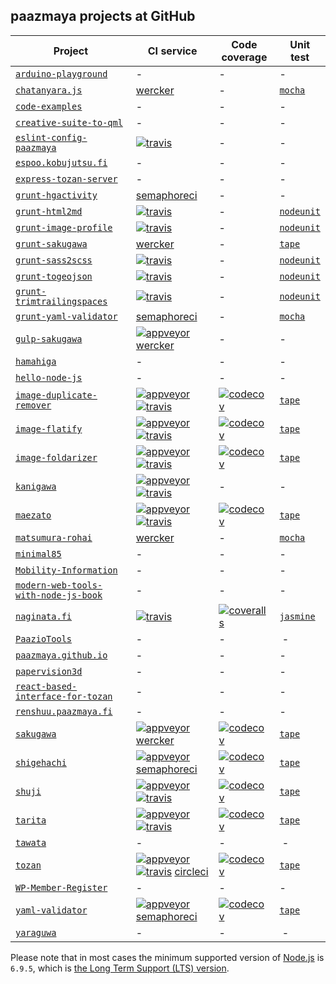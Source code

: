 ## paazmaya projects at GitHub

Project | CI service | Code coverage | Unit test
------- | ---------- | ------------- | ---------
[`arduino-playground`](https://github.com/paazmaya/arduino-playground) | - | - | -
[`chatanyara.js`](https://github.com/paazmaya/chatanyara.js) | [wercker](https://app.wercker.com/paazmaya/chatanyara.js ) | - | [`mocha`](https://npmjs.org/package/mocha)
[`code-examples`](https://github.com/paazmaya/code-examples) | - | - | -
[`creative-suite-to-qml`](https://github.com/paazmaya/creative-suite-to-qml) | - | - | -
[`eslint-config-paazmaya`](https://github.com/paazmaya/eslint-config-paazmaya) | [![travis](https://img.shields.io/travis/paazmaya/eslint-config-paazmaya/master.svg?style=flat-square&label=travis)](https://travis-ci.org/paazmaya/eslint-config-paazmaya) | - | -
[`espoo.kobujutsu.fi`](https://github.com/paazmaya/espoo.kobujutsu.fi) | - | - | -
[`express-tozan-server`](https://github.com/paazmaya/express-tozan-server) | - | - | -
[`grunt-hgactivity`](https://github.com/paazmaya/grunt-hgactivity) | [semaphoreci](https://semaphoreci.com/paazmaya/grunt-hgactivity) | - | -
[`grunt-html2md`](https://github.com/paazmaya/grunt-html2md) | [![travis](https://img.shields.io/travis/paazmaya/grunt-html2md/master.svg?style=flat-square&label=travis)](https://travis-ci.org/paazmaya/grunt-html2md) | - | [`nodeunit`](https://npmjs.org/package/grunt-contrib-nodeunit)
[`grunt-image-profile`](https://github.com/paazmaya/grunt-image-profile) | [![travis](https://img.shields.io/travis/paazmaya/grunt-image-profile/master.svg?style=flat-square&label=travis)](https://travis-ci.org/paazmaya/grunt-image-profile) | - | [`nodeunit`](https://npmjs.org/package/grunt-contrib-nodeunit)
[`grunt-sakugawa`](https://github.com/paazmaya/grunt-sakugawa) | [wercker](https://app.wercker.com/paazmaya/grunt-sakugawa) | - | [`tape`](https://npmjs.org/package/tape)
[`grunt-sass2scss`](https://github.com/paazmaya/grunt-sass2scss) | [![travis](https://img.shields.io/travis/paazmaya/grunt-sass2scss/master.svg?style=flat-square&label=travis)](https://travis-ci.org/paazmaya/grunt-sass2scss) | - | [`nodeunit`](https://npmjs.org/package/grunt-contrib-nodeunit)
[`grunt-togeojson`](https://github.com/paazmaya/grunt-togeojson) | [![travis](https://img.shields.io/travis/paazmaya/grunt-togeojson/master.svg?style=flat-square&label=travis)](https://travis-ci.org/paazmaya/grunt-togeojson) | - | [`nodeunit`](https://npmjs.org/package/grunt-contrib-nodeunit)
[`grunt-trimtrailingspaces`](https://github.com/paazmaya/grunt-trimtrailingspaces) | [![travis](https://img.shields.io/travis/paazmaya/grunt-trimtrailingspaces/master.svg?style=flat-square&label=travis)](https://travis-ci.org/paazmaya/grunt-trimtrailingspaces) | - | [`nodeunit`](https://npmjs.org/package/grunt-contrib-nodeunit)
[`grunt-yaml-validator`](https://github.com/paazmaya/grunt-yaml-validator) | [semaphoreci](https://semaphoreci.com/paazmaya/grunt-yaml-validator) | - | [`mocha`](https://npmjs.org/package/mocha)
[`gulp-sakugawa`](https://github.com/paazmaya/gulp-sakugawa) | [![appveyor](https://img.shields.io/appveyor/ci/paazmaya/gulp-sakugawa/master.svg?style=flat-square&label=appveyor)](https://ci.appveyor.com/project/paazmaya/gulp-sakugawa) [wercker](https://app.wercker.com/paazmaya/gulp-sakugawa) | - | -
[`hamahiga`](https://github.com/paazmaya/hamahiga) | - | - | -
[`hello-node-js`](https://github.com/paazmaya/hello-node-js) | - | - | -
[`image-duplicate-remover`](https://github.com/paazmaya/image-duplicate-remover) | [![appveyor](https://img.shields.io/appveyor/ci/paazmaya/image-duplicate-remover/master.svg?style=flat-square&label=appveyor)](https://ci.appveyor.com/project/paazmaya/image-duplicate-remover) [![travis](https://img.shields.io/travis/paazmaya/image-duplicate-remover/master.svg?style=flat-square&label=travis)](https://travis-ci.org/paazmaya/image-duplicate-remover) | [![codecov](https://img.shields.io/codecov/c/github/paazmaya/image-duplicate-remover/master.svg?style=flat-square&label=codecov)](https://codecov.io/gh/paazmaya/image-duplicate-remover) | [`tape`](https://npmjs.org/package/tape)
[`image-flatify`](https://github.com/paazmaya/image-flatify) | [![appveyor](https://img.shields.io/appveyor/ci/paazmaya/image-flatify/master.svg?style=flat-square&label=appveyor)](https://ci.appveyor.com/project/paazmaya/image-flatify) [![travis](https://img.shields.io/travis/paazmaya/image-flatify/master.svg?style=flat-square&label=travis)](https://travis-ci.org/paazmaya/image-flatify) | [![codecov](https://img.shields.io/codecov/c/github/paazmaya/image-flatify/master.svg?style=flat-square&label=codecov)](https://codecov.io/gh/paazmaya/image-flatify) | [`tape`](https://npmjs.org/package/tape)
[`image-foldarizer`](https://github.com/paazmaya/image-foldarizer) | [![appveyor](https://img.shields.io/appveyor/ci/paazmaya/image-foldarizer/master.svg?style=flat-square&label=appveyor)](https://ci.appveyor.com/project/paazmaya/image-foldarizer) [![travis](https://img.shields.io/travis/paazmaya/image-foldarizer/master.svg?style=flat-square&label=travis)](https://travis-ci.org/paazmaya/image-foldarizer) | [![codecov](https://img.shields.io/codecov/c/github/paazmaya/image-foldarizer/master.svg?style=flat-square&label=codecov)](https://codecov.io/gh/paazmaya/image-foldarizer) | [`tape`](https://npmjs.org/package/tape)
[`kanigawa`](https://github.com/paazmaya/kanigawa) | [![appveyor](https://img.shields.io/appveyor/ci/paazmaya/kanigawa/master.svg?style=flat-square&label=appveyor)](https://ci.appveyor.com/project/paazmaya/kanigawa) [![travis](https://img.shields.io/travis/paazmaya/kanigawa/master.svg?style=flat-square&label=travis)](https://travis-ci.org/paazmaya/kanigawa) | - | -
[`maezato`](https://github.com/paazmaya/maezato) | [![appveyor](https://img.shields.io/appveyor/ci/paazmaya/maezato/master.svg?style=flat-square&label=appveyor)](https://ci.appveyor.com/project/paazmaya/maezato) [![travis](https://img.shields.io/travis/paazmaya/maezato/master.svg?style=flat-square&label=travis)](https://travis-ci.org/paazmaya/maezato) | [![codecov](https://img.shields.io/codecov/c/github/paazmaya/maezato/master.svg?style=flat-square&label=codecov)](https://codecov.io/gh/paazmaya/maezato) | [`tape`](https://npmjs.org/package/tape)
[`matsumura-rohai`](https://github.com/paazmaya/matsumura-rohai) | [wercker](https://app.wercker.com/paazmaya/matsumura-rohai) | - | [`mocha`](https://npmjs.org/package/mocha)
[`minimal85`](https://github.com/paazmaya/minimal85) | - | - | -
[`Mobility-Information`](https://github.com/paazmaya/Mobility-Information) | - | - | -
[`modern-web-tools-with-node-js-book`](https://github.com/paazmaya/modern-web-tools-with-node-js-book) | - | - | -
[`naginata.fi`](https://github.com/paazmaya/naginata.fi) | [![travis](https://img.shields.io/travis/paazmaya/naginata.fi/master.svg?style=flat-square&label=travis)](https://travis-ci.org/paazmaya/naginata.fi) | [![coveralls](https://img.shields.io/coveralls/paazmaya/naginata.fi/master.svg?style=flat-square&label=coveralls)](https://coveralls.io/github/paazmaya/naginata.fi) | [`jasmine`](https://npmjs.org/package/grunt-contrib-jasmine)
[`PaazioTools`](https://github.com/paazmaya/PaazioTools) | - | - | -
[`paazmaya.github.io`](https://github.com/paazmaya/paazmaya.github.io) | - | - | -
[`papervision3d`](https://github.com/paazmaya/papervision3d) | - | - | -
[`react-based-interface-for-tozan`](https://github.com/paazmaya/react-based-interface-for-tozan) | - | - | -
[`renshuu.paazmaya.fi`](https://github.com/paazmaya/renshuu.paazmaya.fi) | - | - | -
[`sakugawa`](https://github.com/paazmaya/sakugawa) | [![appveyor](https://img.shields.io/appveyor/ci/paazmaya/sakugawa/master.svg?style=flat-square&label=appveyor)](https://ci.appveyor.com/project/paazmaya/sakugawa) [wercker](https://app.wercker.com/paazmaya/sakugawa) | [![codecov](https://img.shields.io/codecov/c/github/paazmaya/sakugawa/master.svg?style=flat-square&label=codecov)](https://codecov.io/gh/paazmaya/sakugawa) | [`tape`](https://npmjs.org/package/tape)
[`shigehachi`](https://github.com/paazmaya/shigehachi) | [![appveyor](https://img.shields.io/appveyor/ci/paazmaya/shigehachi/master.svg?style=flat-square&label=appveyor)](https://ci.appveyor.com/project/paazmaya/shigehachi) [semaphoreci](https://semaphoreci.com/paazmaya/shigehachi) | [![codecov](https://img.shields.io/codecov/c/github/paazmaya/shigehachi/master.svg?style=flat-square&label=codecov)](https://codecov.io/gh/paazmaya/shigehachi) | [`tape`](https://npmjs.org/package/tape)
[`shuji`](https://github.com/paazmaya/shuji) | [![appveyor](https://img.shields.io/appveyor/ci/paazmaya/shuji/master.svg?style=flat-square&label=appveyor)](https://ci.appveyor.com/project/paazmaya/shuji) [![travis](https://img.shields.io/travis/paazmaya/shuji/master.svg?style=flat-square&label=travis)](https://travis-ci.org/paazmaya/shuji) | [![codecov](https://img.shields.io/codecov/c/github/paazmaya/shuji/master.svg?style=flat-square&label=codecov)](https://codecov.io/gh/paazmaya/shuji) | [`tape`](https://npmjs.org/package/tape)
[`tarita`](https://github.com/paazmaya/tarita) | [![appveyor](https://img.shields.io/appveyor/ci/paazmaya/tarita/master.svg?style=flat-square&label=appveyor)](https://ci.appveyor.com/project/paazmaya/tarita) [![travis](https://img.shields.io/travis/paazmaya/tarita/master.svg?style=flat-square&label=travis)](https://travis-ci.org/paazmaya/tarita) | [![codecov](https://img.shields.io/codecov/c/github/paazmaya/tarita/master.svg?style=flat-square&label=codecov)](https://codecov.io/gh/paazmaya/tarita) | [`tape`](https://npmjs.org/package/tape)
[`tawata`](https://github.com/paazmaya/tawata) | - | - | -
[`tozan`](https://github.com/paazmaya/tozan) | [![appveyor](https://img.shields.io/appveyor/ci/paazmaya/tozan/master.svg?style=flat-square&label=appveyor)](https://ci.appveyor.com/project/paazmaya/tozan) [![travis](https://img.shields.io/travis/paazmaya/tozan/master.svg?style=flat-square&label=travis)](https://travis-ci.org/paazmaya/tozan) [circleci](https://circleci.com/gh/paazmaya/tozan) | [![codecov](https://img.shields.io/codecov/c/github/paazmaya/tozan/master.svg?style=flat-square&label=codecov)](https://codecov.io/gh/paazmaya/tozan) | [`tape`](https://npmjs.org/package/tape)
[`WP-Member-Register`](https://github.com/paazmaya/WP-Member-Register) | - | - | -
[`yaml-validator`](https://github.com/paazmaya/yaml-validator) | [![appveyor](https://img.shields.io/appveyor/ci/paazmaya/yaml-validator/master.svg?style=flat-square&label=appveyor)](https://ci.appveyor.com/project/paazmaya/yaml-validator) [semaphoreci](https://semaphoreci.com/paazmaya/yaml-validator) | [![codecov](https://img.shields.io/codecov/c/github/paazmaya/yaml-validator/master.svg?style=flat-square&label=codecov)](https://codecov.io/gh/paazmaya/yaml-validator) | [`tape`](https://npmjs.org/package/tape)
[`yaraguwa`](https://github.com/paazmaya/yaraguwa) | - | - | -

Please note that in most cases the minimum supported version of [Node.js](https://nodejs.org/en/) is `6.9.5`, which is [the Long Term Support (LTS) version](https://github.com/nodejs/LTS#lts-schedule1).

